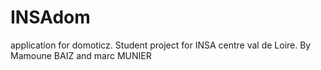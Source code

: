 # INSAdom
application for domoticz. Student project for INSA centre val de Loire. By Mamoune BAIZ and marc MUNIER
